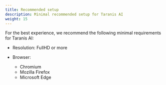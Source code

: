 ```yaml
---
title: Recommended setup
description: Minimal recommended setup for Taranis AI
weight: 15
---
```


For the best experience, we recommend the following minimal requirements for Taranis AI:

- Resolution: FullHD or more

- Browser:
    * Chromium
    * Mozilla Firefox
    * Microsoft Edge

